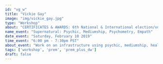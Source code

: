 ```yaml
---
id: "vg_w"
title: "Vickie Gay"
image: "img/vickie_gay.jpg"
type: "Workshop"
about: "CERTIFICATES & AWARDS: 6th National & International election/vote United States and World’s lightworkers 2016-2017. Of 17,000 entries from 83 countries. Public’s choice and word of mouth from around the globe Vickie Gay RANKS: World’s Best and America’s #1 Psychic, Medium, Paranormal Researcher Investigator. CERTIFIED Psychic Medium by AFCP Inc., NY.  AUTHOR of various books."
name_event: "Supernatural: Psychic, Mediumship, Psychometry, Empath"
date_event: "Saturday, February 10 2019"
time_event: "6:00 pm - 7:30pm PST"
about_event: "Work on an infrastructure using psychic, mediumship, healing energy, psychometry, empathic powers and the Akashic Records.  Work on how to set an intention with authority through the power of almighty divinity. Work with supernatural beings, learn how to send out prayers that are heard and get results.   Enjoy a guided meditation with a history of 90% of the participants making a connection themselves. Short readings to demonstrate the result of combining powers, and an unforgettable experience being in the presents of almighty beings assisting Vickie Gay. Sharpen your gifted skills, learn new techniques, and/or discover your spiritual powers. Everyone is invited."
tags: ['workshop', 'prem', 'prem_plus_dw']
draft: false
---
```

